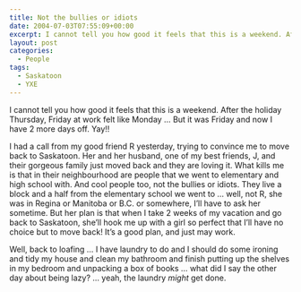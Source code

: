 ```yaml
---
title: Not the bullies or idiots
date: 2004-07-03T07:55:09+00:00
excerpt: I cannot tell you how good it feels that this is a weekend. After the holiday Thursday, Friday at work felt like Monday
layout: post
categories:
  - People
tags:
  - Saskatoon
  - YXE
---
```

I cannot tell you how good it feels that this is a weekend. After the holiday Thursday, Friday at work felt like Monday &#8230; But it was Friday and now I have 2 more days off. Yay!!

I had a call from my good friend R yesterday, trying to convince me to move back to Saskatoon. Her and her husband, one of my best friends, J, and their gorgeous family just moved back and they are loving it. What kills me is that in their neighbourhood are people that we went to elementary and high school with. And cool people too, not the bullies or idiots. They live a block and a half from the elementary school we went to &#8230; well, not R, she was in Regina or Manitoba or B.C. or somewhere, I&#8217;ll have to ask her sometime. But her plan is that when I take 2 weeks of my vacation and go back to Saskatoon, she&#8217;ll hook me up with a girl so perfect that I&#8217;ll have no choice but to move back! It&#8217;s a good plan, and just may work.

Well, back to loafing &#8230; I have laundry to do and I should do some ironing and tidy my house and clean my bathroom and finish putting up the shelves in my bedroom and unpacking a box of books &#8230; what did I say the other day about being lazy? &#8230; yeah, the laundry _might_ get done.